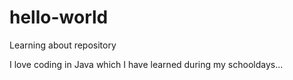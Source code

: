# hello-world
Learning about repository

I love coding in Java which I have learned during my schooldays... 
